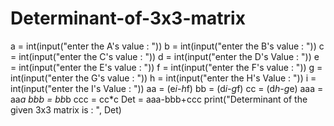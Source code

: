 # Determinant-of-3x3-matrix
a = int(input("enter the A's value : "))
b = int(input("enter the B's value : "))
c = int(input("enter the C's value : "))
d = int(input("enter the D's Value : "))
e = int(input("enter the E's value : "))
f = int(input("enter the F's value : "))
g = int(input("enter the G's value : "))
h = int(input("enter the H's Value : "))
i = int(input("enter the I's Value : "))
aa = (e*i-h*f)
bb = (d*i-g*f)
cc = (d*h-g*e)
aaa = aa*a
bbb = bb*b
ccc = cc*c
Det = aaa-bbb+ccc
print("Determinant of the given 3x3 matrix is : ", Det)

